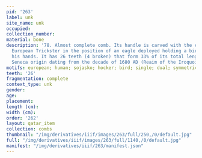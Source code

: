 ```yaml
---
pid: '263'
label: unk
site_name: unk
occupied:
collection_number:
material: bone
description: '78. Almost complete comb. Its handle is carved with the effigy of a
  European Trickster in the position of an eagle deployed holding a bird in each of
  his hands. It has 26 teeth (4 broken) that form 33% of its total length. It is of
  Seneca origin dating from the decade of 1680 AD (Reaim of the Iroquois 1993: 105'
motifs: european; human; sojasko; hocker; bird; single; dual; symmetrical;
teeth: '26'
fragmentation: complete
context_type: unk
gender:
age:
placement:
length (cm):
width (cm):
order: '262'
layout: qatar_item
collection: combs
thumbnail: "/img/derivatives/iiif/images/263/full/250,/0/default.jpg"
full: "/img/derivatives/iiif/images/263/full/1140,/0/default.jpg"
manifest: "/img/derivatives/iiif/263/manifest.json"
---
```

